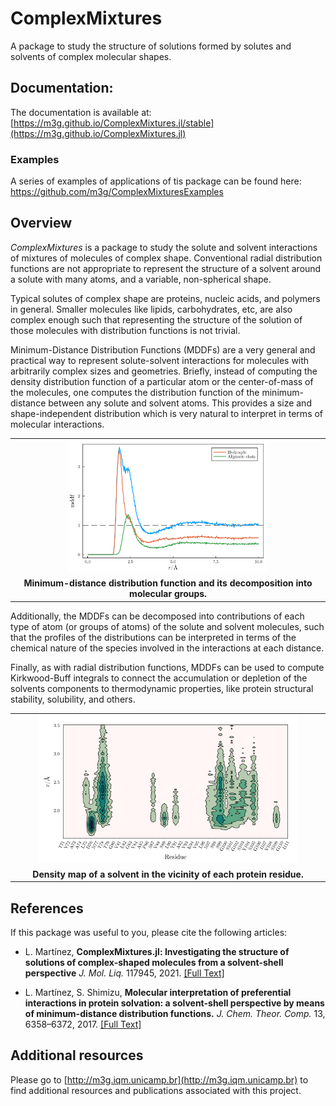 # ComplexMixtures

A package to study the structure of solutions formed by solutes and solvents of complex molecular shapes.

## Documentation:

The documentation is available at: [https://m3g.github.io/ComplexMixtures.jl/stable](https://m3g.github.io/ComplexMixtures.jl)

### Examples

A series of examples of applications of tis package can be found here: https://github.com/m3g/ComplexMixturesExamples

## Overview

*ComplexMixtures* is a package to study the solute and solvent interactions of
mixtures of molecules of complex shape. Conventional radial distribution
functions are not appropriate to represent the structure of a solvent
around a solute with many atoms, and a variable, non-spherical shape.     

Typical solutes of complex shape are proteins, nucleic acids, and
polymers in general. Smaller molecules like lipids, carbohydrates, etc,
are also complex enough such that representing the structure of the
solution of those molecules with distribution functions is not trivial.

Minimum-Distance Distribution Functions (MDDFs) are a very general and
practical way to represent solute-solvent interactions for molecules
with arbitrarily complex sizes and geometries. Briefly, instead of
computing the density distribution function of a particular atom or the
center-of-mass of the molecules, one computes the distribution function
of the minimum-distance between any solute and solvent atoms. This
provides a size and shape-independent distribution which is very natural
to interpret in terms of molecular interactions.   

<table align="center"><tr><td align=center>
<img width=65% src="https://github.com/m3g/ComplexMixturesExamples/raw/main/Protein_in_Glycerol/MDDF/mddf_atom_contrib.png">
</td>
</tr><td align=center><b>Minimum-distance distribution function and its decomposition into molecular groups.</b> 
</td></tr></table>

Additionally, the MDDFs can be decomposed into contributions of each
type of atom (or groups of atoms) of the solute and solvent molecules,
such that the profiles of the distributions can be interpreted in terms
of the chemical nature of the species involved in the interactions at
each distance.   

Finally, as with radial distribution functions, MDDFs can be used to
compute Kirkwood-Buff integrals to connect the accumulation or depletion
of the solvents components to thermodynamic properties, like protein
structural stability, solubility, and others.

<table align="center"><tr><td align=center>
<img width=85% src="https://github.com/m3g/ComplexMixturesExamples/raw/main/Protein_in_Glycerol/Density2D/density2D.png">
</td>
</tr><td align=center><b>
Density map of a solvent in the vicinity of each protein residue.
</b> 
</td></tr></table>

## References

If this package was useful to you, please cite the following articles:

* L. Martínez, **ComplexMixtures.jl: Investigating the structure of solutions of complex-shaped molecules from a solvent-shell perspective** *J. Mol. Liq.* 117945, 2021.  [[Full Text]](https://doi.org/10.1016/j.molliq.2021.117945)

* L. Martínez, S. Shimizu, **Molecular interpretation of preferential interactions in protein solvation: a solvent-shell perspective by means of minimum-distance distribution functions.** *J. Chem. Theor.  Comp.* 13, 6358–6372, 2017. [[Full Text]](http://pubs.acs.org/doi/abs/10.1021/acs.jctc.7b00599)

## Additional resources

Please go to [http://m3g.iqm.unicamp.br](http://m3g.iqm.unicamp.br) to find additional resources and publications associated with this project. 




